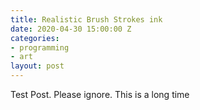 ```yaml
---
title: Realistic Brush Strokes ink
date: 2020-04-30 15:00:00 Z
categories:
- programming
- art
layout: post
---
```


Test Post. Please ignore. This is a long time